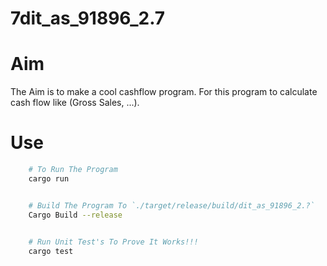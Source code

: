 # 7dit_as_91896_2.7

# Aim
The Aim is to make a cool cashflow program. For this program to calculate cash flow like (Gross Sales, ...).

# Use
```zsh
    # To Run The Program
    cargo run


    # Build The Program To `./target/release/build/dit_as_91896_2.?`
    Cargo Build --release 

    
    # Run Unit Test's To Prove It Works!!!
    cargo test
```
